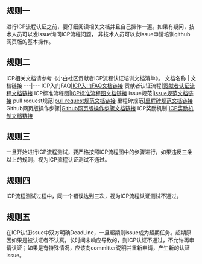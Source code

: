 ## 规则一 
进行ICP流程认证之前，要仔细阅读相关文档并且自己操作一遍。如果有疑问，技术人员可以发issue询问ICP流程问题，
非技术人员可以发issue申请培训github 网页版的基本操作。  
## 规则二
ICP相关文档请参考《小白社区贡献者ICP流程认证培训文档清单》。
文档名称 | 文档链接
---|---
ICP入门FAQ|[ICP入门FAQ文档链接](https://github.com/sibbay-ai/public/blob/master/icp%E5%85%A5%E9%97%A8FAQ.md)
贡献者认证流程|[贡献者认证流程文档链接](https://github.com/sibbay-ai/public/blob/master/%E8%B4%A1%E7%8C%AE%E8%80%85%E8%AE%A4%E8%AF%81%E6%B5%81%E7%A8%8B.md)
ICP标准流程图|[ICP标准流程图文档链接](https://www.processon.com/view/link/5a65784ce4b05a8ff311e34f)
issue规范|[issue规范文档链接](https://github.com/sibbay-ai/public/blob/master/issue%20%E8%A7%84%E8%8C%83.md)
pull request规范|[pull request规范文档链接](https://github.com/sibbay-ai/public/blob/master/pull%20request%20%E8%A7%84%E8%8C%83.md)
里程碑规范|[里程碑规范文档链接](https://github.com/sibbay-ai/public/blob/master/%E9%87%8C%E7%A8%8B%E7%A2%91%E8%A7%84%E8%8C%83.md)
Github网页版操作步骤|[Github网页版操作步骤文档链接](https://shimo.im/docs/HFYnUnbIRmYGE8Hj)
ICP奖励机制|[ICP奖励机制文档链接](https://github.com/sibbay-ai/public/blob/master/icp%E5%A5%96%E5%8A%B1%E6%9C%BA%E5%88%B6.md)
## 规则三
一旦开始进行ICP流程测试，要严格按照ICP流程图中的步骤进行，如果违反三条以上的规则，视为ICP流程认证测试不通过。
## 规则四
ICP流程测试过程中，同一个错误达到三次，视为ICP流程认证测试不通过。
## 规则五
在ICP认证issue中双方明确DeadLine，一旦超期则issue成为超期任务。超期原因如果是被认证者不认真，长时间未响应导致的，则ICP认证不通过，不允许再申请认证；如果是有特殊情况，应该向committer说明并重新申请，产生新的认证issue。